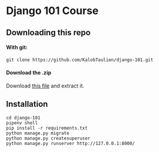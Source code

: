 # Django 101 Course

## Downloading this repo

#### With git:
```
git clone https://github.com/KalobTaulien/django-101.git
```

#### Download the .zip
Download [this file](https://github.com/KalobTaulien/django-101/archive/main.zip) and extract it.

## Installation

```
cd django-101
pipenv shell
pip install -r requirements.txt
python manage.py migrate
python manage.py createsuperuser
python manage.py runserver http://127.0.0.1:8000/
```
